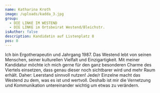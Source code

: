 ```yaml
---
name: Katharina Kroth
image: /uploads/kadda_3.jpg
group:
  - DIE LINKE IM WESTEND
  - DIE LINKE im Ortsbeirat Westend/Bleichstr.
isAuthor: false
description: Kandidatin auf Listenplatz 8
pos: 8
---
```

Ich bin Ergotherapeutin und Jahrgang 1987. Das Westend lebt von seinen Menschen, seiner kulturellen Vielfalt und Einzigartigkeit. Mit meiner Kandidatur möchte ich mich gerne für den ganz besonderen Charme des Viertels einsetzen, dass genau dieser noch sichtbarer wird und mehr Raum erhält. Daher: Leerstand sinnvoll nutzen! Jede/r Einzelne macht das Westend zu dem, was es ist und wertvoll. Deshalb ist mir die Vernetzung und Kommunikation untereinander wichtig um etwas zu verändern.